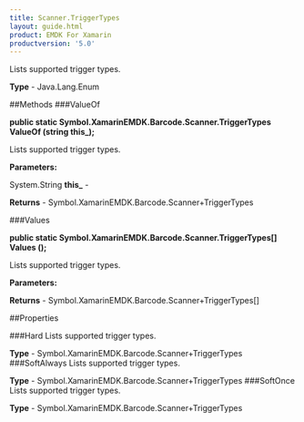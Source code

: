 ```yaml
---
title: Scanner.TriggerTypes
layout: guide.html
product: EMDK For Xamarin 
productversion: '5.0' 
---
```

Lists supported trigger types.

**Type** - Java.Lang.Enum

##Methods
###ValueOf

**public static Symbol.XamarinEMDK.Barcode.Scanner.TriggerTypes ValueOf (string this_);**

Lists supported trigger types.

**Parameters:**

System.String **this_**  - 

**Returns** - Symbol.XamarinEMDK.Barcode.Scanner+TriggerTypes

###Values

**public static Symbol.XamarinEMDK.Barcode.Scanner.TriggerTypes[] Values ();**

Lists supported trigger types.

**Parameters:**

**Returns** - Symbol.XamarinEMDK.Barcode.Scanner+TriggerTypes[]

##Properties

###Hard
Lists supported trigger types.

**Type** - Symbol.XamarinEMDK.Barcode.Scanner+TriggerTypes
###SoftAlways
Lists supported trigger types.

**Type** - Symbol.XamarinEMDK.Barcode.Scanner+TriggerTypes
###SoftOnce
Lists supported trigger types.

**Type** - Symbol.XamarinEMDK.Barcode.Scanner+TriggerTypes

